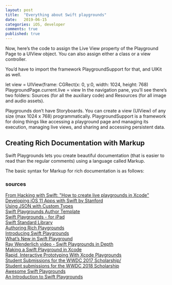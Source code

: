 ```yaml
---
layout: post
title:  "Everything about Swift playgrounds"
date:   2019-06-15
categories: iOS, developer
comments: true
published: true
---
```


Now, here’s the code to assign the Live View property of the Playground Page to a UIView object. You can also assign either a class or a view controller.

You’d have to import the framework PlaygroundSupport for that, and UIKit as well.

let view = UIView(frame: CGRect(x: 0, y:0, width: 1024, height: 768)
PlaygroundPage.current.live = view 
In the navigation pane, you’ll see there’s two folders: Sources (for all the auxiliary code) and Resources (for all image and audio assets).

Playgrounds don’t have Storyboards. You can create a view (UIView) of any size (max 1024 x 768) programmatically.
PlaygroundSupport is a framework for doing things like accessing a playground page and managing its execution, managing live views, and sharing and accessing persistent data.

## Creating Rich Documentation with Markup
Swift Playgrounds lets you create beautiful documentation (that is easier to read than the regular comments) using a language called Markup.

The basic syntax for Markup for rich documentation is as follows:


### sources

[From Hacking with Swift: "How to create live playgrounds in Xcode"](https://www.hackingwithswift.com/example-code/uikit/how-to-create-live-playgrounds-in-xcode)  
[Developing iOS 11 Apps with Swift by Stanford](https://itunes.apple.com/gb/course/developing-ios-11-apps-with-swift/id1309275316)  
[Using JSON with Custom Types](https://developer.apple.com/documentation/foundation/archives_and_serialization/using_json_with_custom_types)    
[Swift Playgrounds Author Template](https://developer.apple.com/download/more/?=Swift%20Playgrounds%20Author%20Template)    
[Swift Playgrounds - for iPad](https://developer.apple.com/documentation/swift_playgrounds)   
[Swift Standard Library](https://developer.apple.com/documentation/swift/swift_standard_library)    
[Authoring Rich Playgrounds](https://developer.apple.com/videos/play/wwdc2015/405/)  
[Introducing Swift Playgrounds](https://developer.apple.com/videos/play/wwdc2016/408/)    
[What’s New in Swift Playground](https://developer.apple.com/videos/play/wwdc2017/408/)  
[Ray Wenderlich video - Swift Playgrounds in Depth](https://www.raywenderlich.com/4345-swift-playgrounds-in-depth)    
[Making a Swift Playground in Xcode](https://www.youtube.com/watch?v=rL9A0LeGxFg&feature=youtu.be)    
[Rapid, Interactive Prototyping With Xcode Playgrounds](https://code.tutsplus.com/tutorials/rapid-interactive-prototyping-with-xcode-playgrounds--cms-26637)  
[Student Submissions for the WWDC 2017 Scholarship/](https://github.com/wwdc/2017/)    
[Student submissions for the WWDC 2018 Scholarship](https://github.com/wwdc/2018)  
[Awesome Swift Playgrounds](https://github.com/uraimo/Awesome-Swift-Playgrounds)  
[An Introduction to Swift Playgrounds](https://www.techotopia.com/index.php/An_Introduction_to_Swift_Playgrounds)  

